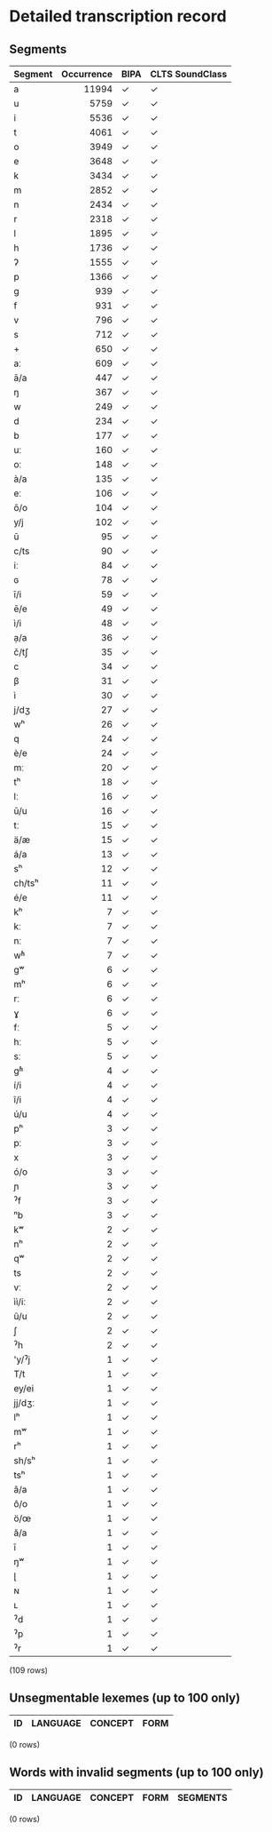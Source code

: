 
# Detailed transcription record

## Segments

| Segment | Occurrence | BIPA | CLTS SoundClass |
|:----------|-------------:|:-------|:------------------|
| a | 11994 | ✓ | ✓ |
| u | 5759 | ✓ | ✓ |
| i | 5536 | ✓ | ✓ |
| t | 4061 | ✓ | ✓ |
| o | 3949 | ✓ | ✓ |
| e | 3648 | ✓ | ✓ |
| k | 3434 | ✓ | ✓ |
| m | 2852 | ✓ | ✓ |
| n | 2434 | ✓ | ✓ |
| r | 2318 | ✓ | ✓ |
| l | 1895 | ✓ | ✓ |
| h | 1736 | ✓ | ✓ |
| ʔ | 1555 | ✓ | ✓ |
| p | 1366 | ✓ | ✓ |
| g | 939 | ✓ | ✓ |
| f | 931 | ✓ | ✓ |
| v | 796 | ✓ | ✓ |
| s | 712 | ✓ | ✓ |
| + | 650 | ✓ | ✓ |
| aː | 609 | ✓ | ✓ |
| ā/a | 447 | ✓ | ✓ |
| ŋ | 367 | ✓ | ✓ |
| w | 249 | ✓ | ✓ |
| d | 234 | ✓ | ✓ |
| b | 177 | ✓ | ✓ |
| uː | 160 | ✓ | ✓ |
| oː | 148 | ✓ | ✓ |
| à/a | 135 | ✓ | ✓ |
| eː | 106 | ✓ | ✓ |
| ō/o | 104 | ✓ | ✓ |
| y/j | 102 | ✓ | ✓ |
| ū | 95 | ✓ | ✓ |
| c/ts | 90 | ✓ | ✓ |
| iː | 84 | ✓ | ✓ |
| ɢ | 78 | ✓ | ✓ |
| ī/i | 59 | ✓ | ✓ |
| ē/e | 49 | ✓ | ✓ |
| ì/i | 48 | ✓ | ✓ |
| ạ/a | 36 | ✓ | ✓ |
| č/tʃ | 35 | ✓ | ✓ |
| c | 34 | ✓ | ✓ |
| β | 31 | ✓ | ✓ |
| ì | 30 | ✓ | ✓ |
| j/dʒ | 27 | ✓ | ✓ |
| wʰ | 26 | ✓ | ✓ |
| q | 24 | ✓ | ✓ |
| è/e | 24 | ✓ | ✓ |
| mː | 20 | ✓ | ✓ |
| tʰ | 18 | ✓ | ✓ |
| lː | 16 | ✓ | ✓ |
| ū/u | 16 | ✓ | ✓ |
| tː | 15 | ✓ | ✓ |
| ä/æ | 15 | ✓ | ✓ |
| á/a | 13 | ✓ | ✓ |
| sʰ | 12 | ✓ | ✓ |
| ch/tsʰ | 11 | ✓ | ✓ |
| é/e | 11 | ✓ | ✓ |
| kʰ | 7 | ✓ | ✓ |
| kː | 7 | ✓ | ✓ |
| nː | 7 | ✓ | ✓ |
| wʱ | 7 | ✓ | ✓ |
| gʷ | 6 | ✓ | ✓ |
| mʰ | 6 | ✓ | ✓ |
| rː | 6 | ✓ | ✓ |
| ɣ | 6 | ✓ | ✓ |
| fː | 5 | ✓ | ✓ |
| hː | 5 | ✓ | ✓ |
| sː | 5 | ✓ | ✓ |
| gʱ | 4 | ✓ | ✓ |
| í/i | 4 | ✓ | ✓ |
| î/i | 4 | ✓ | ✓ |
| ú/u | 4 | ✓ | ✓ |
| pʰ | 3 | ✓ | ✓ |
| pː | 3 | ✓ | ✓ |
| x | 3 | ✓ | ✓ |
| ó/o | 3 | ✓ | ✓ |
| ɲ | 3 | ✓ | ✓ |
| ˀf | 3 | ✓ | ✓ |
| ⁿb | 3 | ✓ | ✓ |
| kʷ | 2 | ✓ | ✓ |
| nʰ | 2 | ✓ | ✓ |
| qʷ | 2 | ✓ | ✓ |
| ts | 2 | ✓ | ✓ |
| vː | 2 | ✓ | ✓ |
| ìì/iː | 2 | ✓ | ✓ |
| û/u | 2 | ✓ | ✓ |
| ʃ | 2 | ✓ | ✓ |
| ˀh | 2 | ✓ | ✓ |
| 'y/ˀj | 1 | ✓ | ✓ |
| T/t | 1 | ✓ | ✓ |
| ey/ei | 1 | ✓ | ✓ |
| jj/dʒː | 1 | ✓ | ✓ |
| lʰ | 1 | ✓ | ✓ |
| mʷ | 1 | ✓ | ✓ |
| rʰ | 1 | ✓ | ✓ |
| sh/sʰ | 1 | ✓ | ✓ |
| tsʰ | 1 | ✓ | ✓ |
| â/a | 1 | ✓ | ✓ |
| ô/o | 1 | ✓ | ✓ |
| ö/œ | 1 | ✓ | ✓ |
| ă/a | 1 | ✓ | ✓ |
| ī | 1 | ✓ | ✓ |
| ŋʷ | 1 | ✓ | ✓ |
| ɭ | 1 | ✓ | ✓ |
| ɴ | 1 | ✓ | ✓ |
| ʟ | 1 | ✓ | ✓ |
| ˀd | 1 | ✓ | ✓ |
| ˀp | 1 | ✓ | ✓ |
| ˀr | 1 | ✓ | ✓ |

(109 rows)



## Unsegmentable lexemes (up to 100 only)

| ID | LANGUAGE | CONCEPT | FORM |
|------|------------|-----------|--------|

(0 rows)



## Words with invalid segments (up to 100 only)

| ID | LANGUAGE | CONCEPT | FORM | SEGMENTS |
|------|------------|-----------|--------|------------|

(0 rows)


